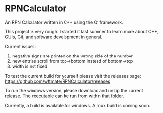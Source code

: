 # RPNCalculator

An RPN Calculator written in C++ using the Qt framework.

This project is very rough. I started it last summer to learn more about C++, GUIs, Git, and software development in general.

Current issues:
  1) negative signs are printed on the wrong side of the number
  2) new entries scroll from top->bottom instead of bottom->top
  3) width is not fixed

To test the current build for yourself please visit the releases page: https://github.com/wftmate/RPNCalculator/releases

To run the windows version, please download and unzip the current release. The executable can be run from within that folder.

Currently, a build is available for windows. A linux build is coming soon.
